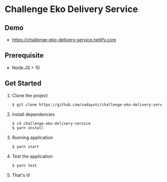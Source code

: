 # Challenge Eko Delivery Service

## Demo

- https://challenge-eko-delivery-service.netlify.com

## Prerequisite

- Node.JS > 10

## Get Started

1. Clone the project

   ```sh
   $ git clone https://github.com/sadayutc/challenge-eko-delivery-service.git
   ```

2. Install dependencies

   ```sh
   $ cd challenge-eko-delivery-service
   $ yarn install
   ```

3. Running application

   ```sh
   $ yarn start
   ```

4. Test the application

   ```sh
   $ yarn test
   ```

5. That's it!
